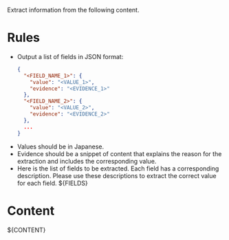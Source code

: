 Extract information from the following content.

# Rules
- Output a list of fields in JSON format:
  ```json
  {
    "<FIELD_NAME_1>": {
      "value": "<VALUE_1>",
      "evidence": "<EVIDENCE_1>"
    },
    "<FIELD_NAME_2>": {
      "value": "<VALUE_2>",
      "evidence": "<EVIDENCE_2>"
    },
    ...
  }
  ```
- Values should be in Japanese.
- Evidence should be a snippet of content that explains the reason for the extraction and includes the corresponding value.
- Here is the list of fields to be extracted. Each field has a corresponding description. Please use these descriptions to extract the correct value for each field.
${FIELDS}

# Content
${CONTENT}
